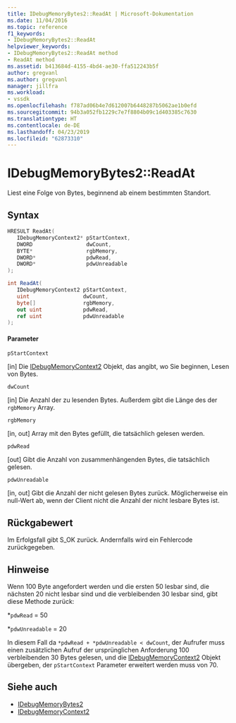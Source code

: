 ```yaml
---
title: IDebugMemoryBytes2::ReadAt | Microsoft-Dokumentation
ms.date: 11/04/2016
ms.topic: reference
f1_keywords:
- IDebugMemoryBytes2::ReadAt
helpviewer_keywords:
- IDebugMemoryBytes2::ReadAt method
- ReadAt method
ms.assetid: b413684d-4155-4bd4-ae30-ffa512243b5f
author: gregvanl
ms.author: gregvanl
manager: jillfra
ms.workload:
- vssdk
ms.openlocfilehash: f787ad06b4e7d612007b6448287b5062ae1b0efd
ms.sourcegitcommit: 94b3a052fb1229c7e7f8804b09c1d403385c7630
ms.translationtype: HT
ms.contentlocale: de-DE
ms.lasthandoff: 04/23/2019
ms.locfileid: "62873310"
---
```

# <a name="idebugmemorybytes2readat"></a>IDebugMemoryBytes2::ReadAt
Liest eine Folge von Bytes, beginnend ab einem bestimmten Standort.

## <a name="syntax"></a>Syntax

```cpp
HRESULT ReadAt( 
   IDebugMemoryContext2* pStartContext,
   DWORD                 dwCount,
   BYTE*                 rgbMemory,
   DWORD*                pdwRead,
   DWORD*                pdwUnreadable
);
```

```csharp
int ReadAt(
   IDebugMemoryContext2 pStartContext,
   uint                 dwCount,
   byte[]               rgbMemory,
   out uint             pdwRead,
   ref uint             pdwUnreadable
);
```

#### <a name="parameters"></a>Parameter
 `pStartContext`

 [in] Die [IDebugMemoryContext2](../../../extensibility/debugger/reference/idebugmemorycontext2.md) Objekt, das angibt, wo Sie beginnen, Lesen von Bytes.

 `dwCount`

 [in] Die Anzahl der zu lesenden Bytes. Außerdem gibt die Länge des der `rgbMemory` Array.

 `rgbMemory`

 [in, out] Array mit den Bytes gefüllt, die tatsächlich gelesen werden.

 `pdwRead`

 [out] Gibt die Anzahl von zusammenhängenden Bytes, die tatsächlich gelesen.

 `pdwUnreadable`

 [in, out] Gibt die Anzahl der nicht gelesen Bytes zurück. Möglicherweise ein null-Wert ab, wenn der Client nicht die Anzahl der nicht lesbare Bytes ist.

## <a name="return-value"></a>Rückgabewert
 Im Erfolgsfall gibt S_OK zurück. Andernfalls wird ein Fehlercode zurückgegeben.

## <a name="remarks"></a>Hinweise
 Wenn 100 Byte angefordert werden und die ersten 50 lesbar sind, die nächsten 20 nicht lesbar sind und die verbleibenden 30 lesbar sind, gibt diese Methode zurück:

 *`pdwRead` = 50

 *`pdwUnreadable` = 20

 In diesem Fall da `*pdwRead + *pdwUnreadable < dwCount`, der Aufrufer muss einen zusätzlichen Aufruf der ursprünglichen Anforderung 100 verbleibenden 30 Bytes gelesen, und die [IDebugMemoryContext2](../../../extensibility/debugger/reference/idebugmemorycontext2.md) Objekt übergeben, der `pStartContext` Parameter erweitert werden muss von 70.

## <a name="see-also"></a>Siehe auch
- [IDebugMemoryBytes2](../../../extensibility/debugger/reference/idebugmemorybytes2.md)
- [IDebugMemoryContext2](../../../extensibility/debugger/reference/idebugmemorycontext2.md)